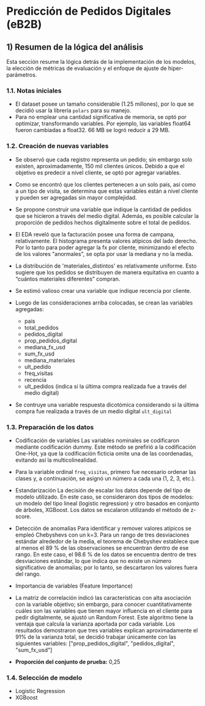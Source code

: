 # Predicción de Pedidos Digitales (eB2B)

## 1) Resumen de la lógica del análisis
Esta sección resume la lógica detrás de la implementación de los modelos, la elección de métricas de evaluación y el enfoque de ajuste de hiper-parámetros.

### 1.1. Notas iniciales
- El dataset posee un tamaño considerable (1.25 millones), por lo que se decidió usar la librería `polars` para su manejo.
-	Para no emplear una cantidad significativa de memoria, se optó por optimizar, transformando variables. Por ejemplo, las variables float64 fueron cambiadas a float32. 66 MB se logró reducir a 29 MB.

### 1.2.	Creación de nuevas variables
-	Se observó que cada registro representa un pedido; sin embargo solo existen, aproximadamente, 150 mil clientes únicos. Debido a que el objetivo es predecir a nivel cliente, se optó por agregar variables. 
-	Como se encontró que los clientes pertenecen a un solo país, así como a un tipo de visita, se determina que estas variables están a nivel cliente y pueden ser agregadas sin mayor complejidad.
-	Se propone construir una variable que indique la cantidad de pedidos que se hicieron a través del medio digital. Además, es posible calcular la proporción de pedidos hechos digitalmente sobre el total de pedidos.
-	El EDA reveló que la facturación posee una forma de campana, relativamente. El histograma presenta valores atípicos del lado derecho. Por lo tanto para poder agregar la fx por cliente, minimizando el efecto de los valores "anormales", se opta por usar la mediana y no la media.
-	La distribución de 'materiales_distintos' es relativamente uniforme. Esto sugiere que los pedidos se distribuyen de manera equitativa en cuanto a “cuántos materiales diferentes” compran.
-	Se estimó valioso crear una variable que indique recencia por cliente.
-	Luego de las consideraciones arriba colocadas, se crean las variables agregadas:
    - pais
    - total_pedidos
    - pedidos_digital
    - prop_pedidos_digital
    - mediana_fx_usd
    - sum_fx_usd
    - mediana_materiales
    - ult_pedido
    - freq_visitas
    - recencia
    - ult_pedidos (indica si la última compra realizada fue a través del medio digital)

-	Se contruye una variable respuesta dicotómica considerando si la última compra fue realizada a través de un medio digital `ult_digital`

### 1.3.	Preparación de los datos 
- Codificación de variables
  Las variables nominales se codificaron mediante codificación dummy. Este método se prefirió a la codificación One-Hot, ya que la codificación ficticia omite una de las coordenadas, evitando así la multicolinealidad.
- Para la variable ordinal `freq_visitas`, primero fue necesario ordenar las clases y, a continuación, se asignó un número a cada una (1, 2, 3, etc.). 

- Estandarización
  La decisión de escalar los datos depende del tipo de modelo utilizado. En este caso, se consideraron dos tipos de modelos: un modelo del tipo lineal (logistic regression) y otro basados en conjunto de árboles, XGBoost. Los datos se escalaron utilizando el método de z-score.

- Detección de anomalías
  Para identificar y remover valores atípicos se empleó Chebyshevs con un k=3.  Para un rango de tres desviaciones estándar alrededor de la media, el teorema de Chebyshev establece que al menos el 89 % de las observaciones se encuentran dentro de ese rango. En este caso, el 98.6 % de los datos se encuentra dentro de tres desviaciones estándar, lo que indica que no existe un número significativo de anomalías; por lo tanto, se descartaron los valores fuera del rango.

- Importancia de variables (Feature Importance)
-   La matriz de correlación indicó las características con alta asociación con la variable objetivo; sin embargo, para conocer cuantitativamente cuáles son las variables que tienen mayor influencia en el cliente para pedir digitalmente, se ajustó un Random Forest. Este algoritmo tiene la ventaja que calcula la varianza aportada por cada variable. Los resultados demostraron que tres variables explican aproximadamente el 91% de la varianza total, se decidió trabajar únicamente con las siguientes variables: ["prop_pedidos_digital", "pedidos_digital", "sum_fx_usd"]
-   **Proporción del conjunto de prueba:** 0,25

### 1.4. Selección de modelo
- Logistic Regression
- XGBoost
